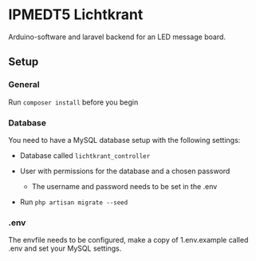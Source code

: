 # IPMEDT5 Lichtkrant
Arduino-software and laravel backend for an LED message board.

## Setup
### General
Run `composer install` before you begin

### Database
You need to have a MySQL database setup with the following settings:
- Database called `lichtkrant_controller` 
- User with permissions for the database and a chosen password
    - The username and password needs to be set in the .env

- Run `php artisan migrate --seed`

### .env
The envfile needs to be configured, make a copy of 1.env.example called .env and set your MySQL settings.